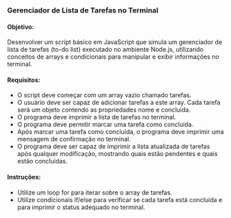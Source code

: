 ### Gerenciador de Lista de Tarefas no Terminal

#### Objetivo:
Desenvolver um script básico em JavaScript que simula um gerenciador de lista de tarefas (to-do list) executado no ambiente Node.js, utilizando conceitos de arrays e condicionais para manipular e exibir informações no terminal.

#### Requisitos:
- O script deve começar com um array vazio chamado tarefas.
- O usuário deve ser capaz de adicionar tarefas a este array. Cada tarefa será um objeto contendo as propriedades nome e concluida.
- O programa deve imprimir a lista de tarefas no terminal.
- O programa deve permitir marcar uma tarefa como concluída.
- Após marcar uma tarefa como concluída, o programa deve imprimir uma mensagem de confirmação no terminal.
- O programa deve ser capaz de imprimir a lista atualizada de tarefas após qualquer modificação, mostrando quais estão pendentes e quais estão concluídas.

#### Instruções:
- Utilize um loop for para iterar sobre o array de tarefas.
- Utilize condicionais if/else para verificar se cada tarefa está concluída e para imprimir o status adequado no terminal.